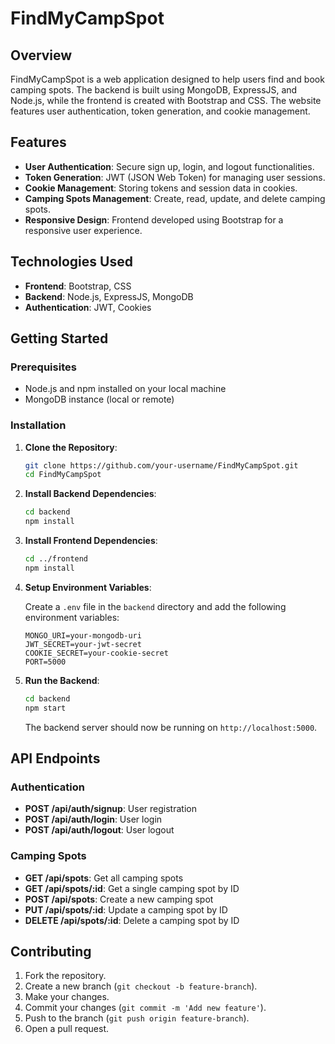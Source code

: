 # FindMyCampSpot

## Overview

FindMyCampSpot is a web application designed to help users find and book camping spots. The backend is built using MongoDB, ExpressJS, and Node.js, while the frontend is created with Bootstrap and CSS. The website features user authentication, token generation, and cookie management.

## Features

- **User Authentication**: Secure sign up, login, and logout functionalities.
- **Token Generation**: JWT (JSON Web Token) for managing user sessions.
- **Cookie Management**: Storing tokens and session data in cookies.
- **Camping Spots Management**: Create, read, update, and delete camping spots.
- **Responsive Design**: Frontend developed using Bootstrap for a responsive user experience.

## Technologies Used

- **Frontend**: Bootstrap, CSS
- **Backend**: Node.js, ExpressJS, MongoDB
- **Authentication**: JWT, Cookies

## Getting Started

### Prerequisites

- Node.js and npm installed on your local machine
- MongoDB instance (local or remote)

### Installation

1. **Clone the Repository**:

   ```sh
   git clone https://github.com/your-username/FindMyCampSpot.git
   cd FindMyCampSpot
   ```

2. **Install Backend Dependencies**:

   ```sh
   cd backend
   npm install
   ```

3. **Install Frontend Dependencies**:

   ```sh
   cd ../frontend
   npm install
   ```

4. **Setup Environment Variables**:

   Create a `.env` file in the `backend` directory and add the following environment variables:

   ```env
   MONGO_URI=your-mongodb-uri
   JWT_SECRET=your-jwt-secret
   COOKIE_SECRET=your-cookie-secret
   PORT=5000
   ```

5. **Run the Backend**:

   ```sh
   cd backend
   npm start
   ```

   The backend server should now be running on `http://localhost:5000`.

## API Endpoints

### Authentication

- **POST /api/auth/signup**: User registration
- **POST /api/auth/login**: User login
- **POST /api/auth/logout**: User logout

### Camping Spots

- **GET /api/spots**: Get all camping spots
- **GET /api/spots/:id**: Get a single camping spot by ID
- **POST /api/spots**: Create a new camping spot
- **PUT /api/spots/:id**: Update a camping spot by ID
- **DELETE /api/spots/:id**: Delete a camping spot by ID

## Contributing

1. Fork the repository.
2. Create a new branch (`git checkout -b feature-branch`).
3. Make your changes.
4. Commit your changes (`git commit -m 'Add new feature'`).
5. Push to the branch (`git push origin feature-branch`).
6. Open a pull request.
